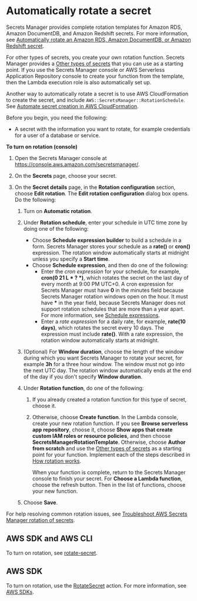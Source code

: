 # Automatically rotate a secret<a name="rotate-secrets_turn-on-for-other"></a>

Secrets Manager provides complete rotation templates for Amazon RDS, Amazon DocumentDB, and Amazon Redshift secrets\. For more information, see [Automatically rotate an Amazon RDS, Amazon DocumentDB, or Amazon Redshift secret](rotate-secrets_turn-on-for-db.md)\.

For other types of secrets, you create your own rotation function\. Secrets Manager provides a [Other types of secrets](reference_available-rotation-templates.md#OTHER_rotation_templates) that you can use as a starting point\. If you use the Secrets Manager console or AWS Serverless Application Repository console to create your function from the template, then the Lambda execution role is also automatically set up\. 

Another way to automatically rotate a secret is to use AWS CloudFormation to create the secret, and include `AWS::SecretsManager::RotationSchedule`\. See [Automate secret creation in AWS CloudFormation](https://docs.aws.amazon.com/secretsmanager/latest/userguide/integrating_cloudformation.html)\.

 

Before you begin, you need the following:
+ A secret with the information you want to rotate, for example credentials for a user of a database or service\.

**To turn on rotation \(console\)**

1. Open the Secrets Manager console at [https://console\.aws\.amazon\.com/secretsmanager/](https://console.aws.amazon.com/secretsmanager/)\.

1. On the **Secrets** page, choose your secret\.

1. On the **Secret details** page, in the **Rotation configuration** section, choose **Edit rotation**\. The **Edit rotation configuration** dialog box opens\. Do the following:

   1. Turn on **Automatic rotation**\.

   1. Under **Rotation schedule**, enter your schedule in UTC time zone by doing one of the following:
      + Choose **Schedule expression builder** to build a schedule in a form\. Secrets Manager stores your schedule as a **rate\(\)** or **cron\(\)** expression\. The rotation window automatically starts at midnight unless you specify a **Start time**\. 
      + Choose **Schedule expression**, and then do one of the following:
        + Enter the *cron expression* for your schedule, for example, **cron\(0 21 L \* ? \*\)**, which rotates the secret on the last day of every month at 9:00 PM UTC\+0\. A cron expression for Secrets Manager must have **0** in the minutes field because Secrets Manager rotation windows open on the hour\. It must have **\*** in the year field, because Secrets Manager does not support rotation schedules that are more than a year apart\. For more information, see [Schedule expressions](rotate-secrets_schedule.md)\. 
        + Enter a *rate expression* for a daily rate, for example, **rate\(10 days\)**, which rotates the secret every 10 days\. The expression must include **rate\(\)**\. With a rate expression, the rotation window automatically starts at midnight\.

   1. \(Optional\) For **Window duration**, choose the length of the window during which you want Secrets Manager to rotate your secret, for example **3h** for a three hour window\. The window must not go into the next UTC day\. The rotation window automatically ends at the end of the day if you don't specify **Window duration**\. 

   1. Under **Rotation function**, do one of the following:

      1. If you already created a rotation function for this type of secret, choose it\.

      1. Otherwise, choose **Create function**\. In the Lambda console, create your new rotation function\. If you see **Browse serverless app repository**, choose it, choose **Show apps that create custom IAM roles or resource policies**, and then choose **SecretsManagerRotationTemplate**\. Otherwise, choose **Author from scratch** and use the [Other types of secrets](reference_available-rotation-templates.md#OTHER_rotation_templates) as a starting point for your function\. Implement each of the steps described in [How rotation works](rotate-secrets_how.md)\.

         When your function is complete, return to the Secrets Manager console to finish your secret\. For **Choose a Lambda function**, choose the refresh button\. Then in the list of functions, choose your new function\.

   1. Choose **Save**\.

For help resolving common rotation issues, see [Troubleshoot AWS Secrets Manager rotation of secrets](troubleshoot_rotation.md)\.

## AWS SDK and AWS CLI<a name="rotating-secrets-other_cli"></a>

To turn on rotation, see [rotate\-secret](https://docs.aws.amazon.com/cli/latest/reference/secretsmanager/rotate-secret.html)\.

## AWS SDK<a name="rotating-secrets-other_sdk"></a>

To turn on rotation, use the [RotateSecret](https://docs.aws.amazon.com/secretsmanager/latest/apireference/API_RotateSecret.html) action\. For more information, see [AWS SDKs](asm_access.md#asm-sdks)\.